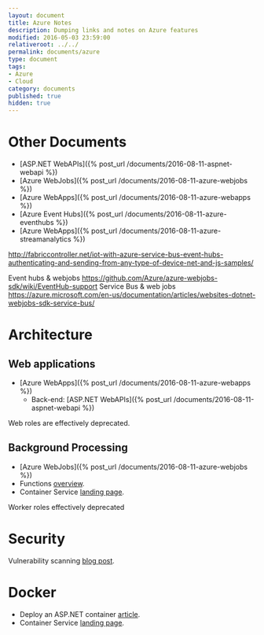 ```yaml
---
layout: document
title: Azure Notes
description: Dumping links and notes on Azure features
modified: 2016-05-03 23:59:00
relativeroot: ../../
permalink: documents/azure
type: document
tags:
- Azure
- Cloud
category: documents
published: true
hidden: true
---
```


Other Documents
====

- [ASP.NET WebAPIs]({% post_url /documents/2016-08-11-aspnet-webapi %})
- [Azure WebJobs]({% post_url /documents/2016-08-11-azure-webjobs %})
- [Azure WebApps]({% post_url /documents/2016-08-11-azure-webapps %})
- [Azure Event Hubs]({% post_url /documents/2016-08-11-azure-eventhubs %})
- [Azure WebApps]({% post_url /documents/2016-08-11-azure-streamanalytics %})


http://fabriccontroller.net/iot-with-azure-service-bus-event-hubs-authenticating-and-sending-from-any-type-of-device-net-and-js-samples/

Event hubs & webjobs https://github.com/Azure/azure-webjobs-sdk/wiki/EventHub-support
Service Bus & web jobs https://azure.microsoft.com/en-us/documentation/articles/websites-dotnet-webjobs-sdk-service-bus/

Architecture
===========

Web applications
----------------

- [Azure WebApps]({% post_url /documents/2016-08-11-azure-webapps %})
   - Back-end: [ASP.NET WebAPIs]({% post_url /documents/2016-08-11-aspnet-webapi %})

Web roles are effectively deprecated.

Background Processing
---------------------

- [Azure WebJobs]({% post_url /documents/2016-08-11-azure-webjobs %})
- Functions [overview](https://azure.microsoft.com/en-us/documentation/articles/functions-overview/).
- Container Service [landing page](https://azure.microsoft.com/en-us/services/container-service/).

Worker roles effectively deprecated

Security
======

Vulnerability scanning [blog post](https://azure.microsoft.com/en-us/blog/web-vulnerability-scanning-for-azure-app-service-powered-by-tinfoil-security/).

Docker
=====

- Deploy an ASP.NET container [article](https://azure.microsoft.com/en-us/documentation/articles/vs-azure-tools-docker-hosting-web-apps-in-docker/).
- Container Service [landing page](https://azure.microsoft.com/en-us/services/container-service/).
